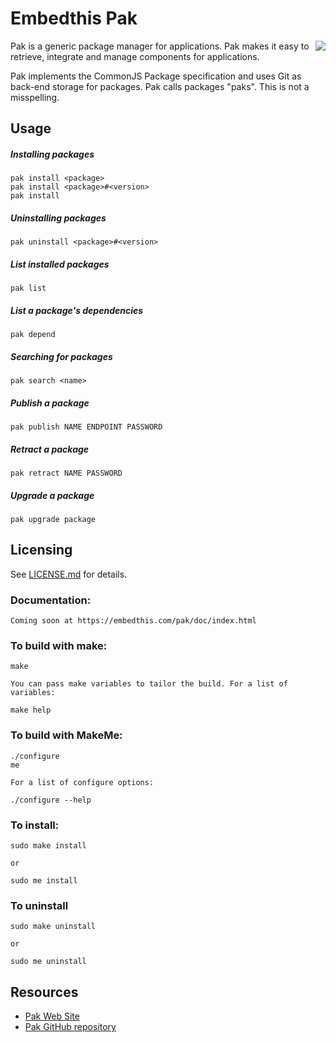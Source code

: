# Embedthis Pak

<img align="right" src="https://embedthis.com/images/pak.png">


Pak is a generic package manager for applications. 
Pak makes it easy to retrieve, integrate and manage components for
applications. 

Pak implements the CommonJS Package specification and uses Git as back-end
storage for packages. 
Pak calls packages "paks". This is not a misspelling.

## Usage

##### Installing packages

    pak install <package>
    pak install <package>#<version>
    pak install

##### Uninstalling packages

    pak uninstall <package>#<version>

##### List installed  packages

    pak list

##### List a package's dependencies

    pak depend 

##### Searching for packages

    pak search <name>

##### Publish a package

    pak publish NAME ENDPOINT PASSWORD

##### Retract a package

    pak retract NAME PASSWORD

##### Upgrade a package

    pak upgrade package

Licensing
---
See [LICENSE.md](https://github.com/embedthis/pak/blob/master/LICENSE.md) for
details.

### Documentation:

    Coming soon at https://embedthis.com/pak/doc/index.html

### To build with make:

    make

    You can pass make variables to tailor the build. For a list of variables:

    make help

### To build with MakeMe:

    ./configure
    me

    For a list of configure options:

    ./configure --help

### To install:

    sudo make install

    or

    sudo me install

### To uninstall

    sudo make uninstall

    or

    sudo me uninstall

Resources
---
  - [Pak Web Site](https://embedthis.com/pak/)
  - [Pak GitHub repository](https://github.com/embedthis/pak)

